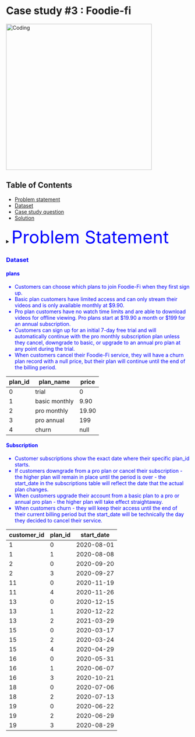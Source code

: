 
# Case study #3 : Foodie-fi
<img align="center" alt="Coding" width="400" src="https://github.com/Megzu07/8-Week-SQL-Challenge/assets/109617407/5a5e77a0-8b9e-4c22-a6f1-17ff5e9dc908">



## Table of Contents

- [Problem statement](#introduction)
- [Dataset](#introduction)
- [Case study question](#introduction)
- [Solution](#introduction)

<details>
<summary><font color="blue"><font size ="10">Problem Statement</font></summary>
<p style="font-size: 8px;">   

Subscription-based businesses have gained immense popularity, and Danny recognized a significant gap in the market. He aspired to launch a new streaming service dedicated solely to food-related content—a platform akin to Netflix but exclusively for culinary shows.

In 2020, Danny teamed up with a group of talented individuals to bring his vision to life, resulting in the birth of Foodie-Fi. They introduced monthly and annual subscription plans that granted subscribers unrestricted access to an extensive library of exclusive food-centric videos from around the globe.

Guided by a data-driven approach, Danny was determined to base all future investment decisions and feature enhancements on data insights. This case study delves into the utilization of subscription-style digital data to address pivotal business inquiries.</p>
</details>

### Dataset
#### plans

* Customers can choose which plans to join Foodie-Fi when they first sign up.
* Basic plan customers have limited access and can only stream their videos and is only available monthly at $9.90.
* Pro plan customers have no watch time limits and are able to download videos for offline viewing. Pro plans start at $19.90 a month or $199 for an annual subscription.
* Customers can sign up for an initial 7-day free trial and will automatically continue with the pro monthly subscription plan unless they cancel, downgrade to basic, or upgrade to an annual pro plan at any point during the trial.
* When customers cancel their Foodie-Fi service, they will have a churn plan record with a null price, but their plan will continue until the end of the billing period.


| plan_id | plan_name     | price  |
| ------- | ------------- | ------ |
| 0       | trial         | 0      |
| 1       | basic monthly | 9.90   |
| 2       | pro monthly   | 19.90  |
| 3       | pro annual    | 199    |
| 4       | churn         | null   |


#### Subscription


* Customer subscriptions show the exact date where their specific plan_id starts.
* If customers downgrade from a pro plan or cancel their subscription - the higher plan will remain in place until the period is over - the start_date in the subscriptions table will reflect the date that the actual plan changes.
* When customers upgrade their account from a basic plan to a pro or annual pro plan - the higher plan will take effect straightaway.
* When customers churn - they will keep their access until the end of their current billing period but the start_date will be technically the day they decided to cancel their service.


| customer_id | plan_id | start_date |
|------------|---------|------------|
| 1          | 0       | 2020-08-01 |
| 1          | 1       | 2020-08-08 |
| 2          | 0       | 2020-09-20 |
| 2          | 3       | 2020-09-27 |
| 11         | 0       | 2020-11-19 |
| 11         | 4       | 2020-11-26 |
| 13         | 0       | 2020-12-15 |
| 13         | 1       | 2020-12-22 |
| 13         | 2       | 2021-03-29 |
| 15         | 0       | 2020-03-17 |
| 15         | 2       | 2020-03-24 |
| 15         | 4       | 2020-04-29 |
| 16         | 0       | 2020-05-31 |
| 16         | 1       | 2020-06-07 |
| 16         | 3       | 2020-10-21 |
| 18         | 0       | 2020-07-06 |
| 18         | 2       | 2020-07-13 |
| 19         | 0       | 2020-06-22 |
| 19         | 2       | 2020-06-29 |
| 19         | 3       | 2020-08-29 |
